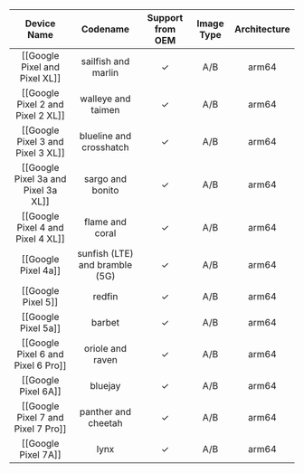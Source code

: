 |Device Name|Codename|Support from OEM|Image Type|Architecture|
|:-:|:-:|:-:|:-:|:-:|
|[[Google Pixel and Pixel XL]]|sailfish and marlin|✓|A/B|arm64|
|[[Google Pixel 2 and Pixel 2 XL]]|walleye and taimen|✓|A/B|arm64|
|[[Google Pixel 3 and Pixel 3 XL]]|blueline and crosshatch|✓|A/B|arm64|
|[[Google Pixel 3a and Pixel 3a XL]]|sargo and bonito|✓|A/B|arm64|
|[[Google Pixel 4 and Pixel 4 XL]]|flame and coral|✓|A/B|arm64|
|[[Google Pixel 4a]]|sunfish (LTE) and bramble (5G)|✓|A/B|arm64|
|[[Google Pixel 5]]|redfin|✓|A/B|arm64|
|[[Google Pixel 5a]]|barbet|✓|A/B|arm64|
|[[Google Pixel 6 and Pixel 6 Pro]]|oriole and raven|✓|A/B|arm64|
|[[Google Pixel 6A]]|bluejay|✓|A/B|arm64|
|[[Google Pixel 7 and Pixel 7 Pro]]|panther and cheetah|✓|A/B|arm64|
|[[Google Pixel 7A]]|lynx|✓|A/B|arm64|